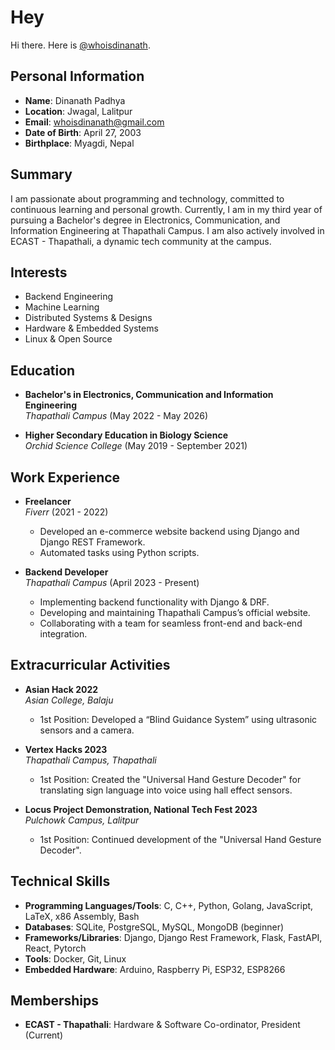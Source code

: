 # Hey

Hi there. Here is [@whoisdinanath](<https://linkedin.com/in/whoisdinanath>).

## Personal Information

- **Name**: Dinanath Padhya
- **Location**: Jwagal, Lalitpur
- **Email**: <whoisdinanath@gmail.com>
- **Date of Birth**: April 27, 2003
- **Birthplace**: Myagdi, Nepal

## Summary

I am passionate about programming and technology, committed to continuous learning and personal growth. Currently, I am in my third year of pursuing a Bachelor's degree in Electronics, Communication, and Information Engineering at Thapathali Campus. I am also actively involved in ECAST - Thapathali, a dynamic tech community at the campus.

## Interests

- Backend Engineering
- Machine Learning
- Distributed Systems & Designs
- Hardware & Embedded Systems
- Linux & Open Source

## Education

- **Bachelor's in Electronics, Communication and Information Engineering**  
  *Thapathali Campus* (May 2022 - May 2026)  
  <!-- - First Year Project: *Bibliocrypt* - A decentralized library management system using blockchain technology. -->

- **Higher Secondary Education in Biology Science**  
  *Orchid Science College* (May 2019 - September 2021)  
  <!-- - Final Grade: 3.73/4 -->

## Work Experience

- **Freelancer**  
  *Fiverr* (2021 - 2022)  
  - Developed an e-commerce website backend using Django and Django REST Framework.
  - Automated tasks using Python scripts.
  <!-- - Assisted clients with various projects. -->

- **Backend Developer**  
  *Thapathali Campus* (April 2023 - Present)  
  - Implementing backend functionality with Django & DRF.
  - Developing and maintaining Thapathali Campus’s official website.
  - Collaborating with a team for seamless front-end and back-end integration.

## Extracurricular Activities

- **Asian Hack 2022**  
  *Asian College, Balaju*  
  - 1st Position: Developed a “Blind Guidance System” using ultrasonic sensors and a camera.

- **Vertex Hacks 2023**  
  *Thapathali Campus, Thapathali*  
  - 1st Position: Created the "Universal Hand Gesture Decoder" for translating sign language into voice using hall effect sensors.

- **Locus Project Demonstration, National Tech Fest 2023**  
  *Pulchowk Campus, Lalitpur*  
  - 1st Position: Continued development of the "Universal Hand Gesture Decoder".

## Technical Skills

- **Programming Languages/Tools**: C, C++, Python, Golang, JavaScript, LaTeX, x86 Assembly, Bash
- **Databases**: SQLite, PostgreSQL, MySQL, MongoDB (beginner)
- **Frameworks/Libraries**: Django, Django Rest Framework, Flask, FastAPI, React, Pytorch
- **Tools**: Docker, Git, Linux
- **Embedded Hardware**: Arduino, Raspberry Pi, ESP32, ESP8266

## Memberships

- **ECAST - Thapathali**: Hardware & Software Co-ordinator, President (Current)
